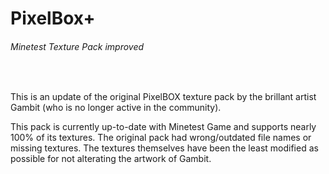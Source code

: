 # PixelBox+
###### Minetest Texture Pack improved
<br/>

This is an update of the original PixelBOX texture pack by the brillant artist Gambit (who is no longer active in the community).
<br/>

This pack is currently up-to-date with Minetest Game and supports nearly 100% of its textures. The original pack had wrong/outdated file names or missing textures. The textures themselves have been the least modified as possible for not alterating the artwork of Gambit.
